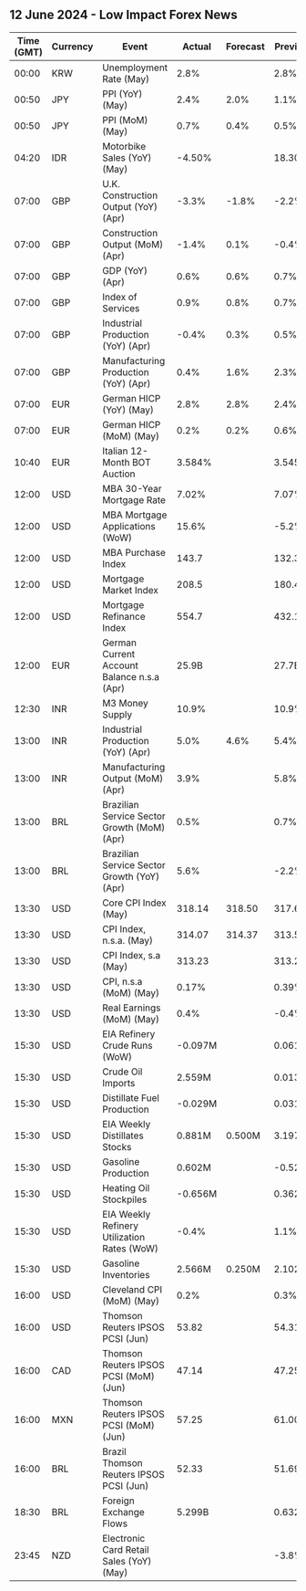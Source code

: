 ## 12 June 2024 - Low Impact Forex News

| Time (GMT) | Currency | Event | Actual | Forecast | Previous |
|------|----------|-------|--------|----------|----------|
| 00:00 | KRW | Unemployment Rate (May) | 2.8% |  | 2.8% |
| 00:50 | JPY | PPI (YoY) (May) | 2.4% | 2.0% | 1.1% |
| 00:50 | JPY | PPI (MoM) (May) | 0.7% | 0.4% | 0.5% |
| 04:20 | IDR | Motorbike Sales (YoY) (May) | -4.50% |  | 18.30% |
| 07:00 | GBP | U.K. Construction Output (YoY) (Apr) | -3.3% | -1.8% | -2.2% |
| 07:00 | GBP | Construction Output (MoM) (Apr) | -1.4% | 0.1% | -0.4% |
| 07:00 | GBP | GDP (YoY) (Apr) | 0.6% | 0.6% | 0.7% |
| 07:00 | GBP | Index of Services | 0.9% | 0.8% | 0.7% |
| 07:00 | GBP | Industrial Production (YoY) (Apr) | -0.4% | 0.3% | 0.5% |
| 07:00 | GBP | Manufacturing Production (YoY) (Apr) | 0.4% | 1.6% | 2.3% |
| 07:00 | EUR | German HICP (YoY) (May) | 2.8% | 2.8% | 2.4% |
| 07:00 | EUR | German HICP (MoM) (May) | 0.2% | 0.2% | 0.6% |
| 10:40 | EUR | Italian 12-Month BOT Auction | 3.584% |  | 3.545% |
| 12:00 | USD | MBA 30-Year Mortgage Rate | 7.02% |  | 7.07% |
| 12:00 | USD | MBA Mortgage Applications (WoW) | 15.6% |  | -5.2% |
| 12:00 | USD | MBA Purchase Index | 143.7 |  | 132.3 |
| 12:00 | USD | Mortgage Market Index | 208.5 |  | 180.4 |
| 12:00 | USD | Mortgage Refinance Index | 554.7 |  | 432.1 |
| 12:00 | EUR | German Current Account Balance n.s.a (Apr) | 25.9B |  | 27.7B |
| 12:30 | INR | M3 Money Supply | 10.9% |  | 10.9% |
| 13:00 | INR | Industrial Production (YoY) (Apr) | 5.0% | 4.6% | 5.4% |
| 13:00 | INR | Manufacturing Output (MoM) (Apr) | 3.9% |  | 5.8% |
| 13:00 | BRL | Brazilian Service Sector Growth (MoM) (Apr) | 0.5% |  | 0.7% |
| 13:00 | BRL | Brazilian Service Sector Growth (YoY) (Apr) | 5.6% |  | -2.2% |
| 13:30 | USD | Core CPI Index (May) | 318.14 | 318.50 | 317.62 |
| 13:30 | USD | CPI Index, n.s.a. (May) | 314.07 | 314.37 | 313.55 |
| 13:30 | USD | CPI Index, s.a (May) | 313.23 |  | 313.21 |
| 13:30 | USD | CPI, n.s.a (MoM) (May) | 0.17% |  | 0.39% |
| 13:30 | USD | Real Earnings (MoM) (May) | 0.4% |  | -0.4% |
| 15:30 | USD | EIA Refinery Crude Runs (WoW) | -0.097M |  | 0.061M |
| 15:30 | USD | Crude Oil Imports | 2.559M |  | 0.013M |
| 15:30 | USD | Distillate Fuel Production | -0.029M |  | 0.031M |
| 15:30 | USD | EIA Weekly Distillates Stocks | 0.881M | 0.500M | 3.197M |
| 15:30 | USD | Gasoline Production | 0.602M |  | -0.527M |
| 15:30 | USD | Heating Oil Stockpiles | -0.656M |  | 0.362M |
| 15:30 | USD | EIA Weekly Refinery Utilization Rates (WoW) | -0.4% |  | 1.1% |
| 15:30 | USD | Gasoline Inventories | 2.566M | 0.250M | 2.102M |
| 16:00 | USD | Cleveland CPI (MoM) (May) | 0.2% |  | 0.3% |
| 16:00 | USD | Thomson Reuters IPSOS PCSI (Jun) | 53.82 |  | 54.31 |
| 16:00 | CAD | Thomson Reuters IPSOS PCSI (MoM) (Jun) | 47.14 |  | 47.25 |
| 16:00 | MXN | Thomson Reuters IPSOS PCSI (MoM) (Jun) | 57.25 |  | 61.00 |
| 16:00 | BRL | Brazil Thomson Reuters IPSOS PCSI (Jun) | 52.33 |  | 51.69 |
| 18:30 | BRL | Foreign Exchange Flows | 5.299B |  | 0.632B |
| 23:45 | NZD | Electronic Card Retail Sales (YoY) (May) |  |  | -3.8% |
